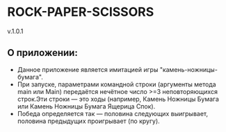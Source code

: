 # ROCK-PAPER-SCISSORS

v.1.0.1

## О приложении:

- Данное приложение является имитацией игры "камень-ножницы-бумага".
- При запуске, параметрами командной строки (аргументы метода main или Main) передаётся нечётное число >=3 неповторяющихся строк.Эти строки — это ходы (например, Камень Ножницы Бумага или Камень Ножницы Бумага Ящерица Спок). 
- Победа определяется так — половина следующих выигрывает, половина предыдущих проигрывает (по кругу).

